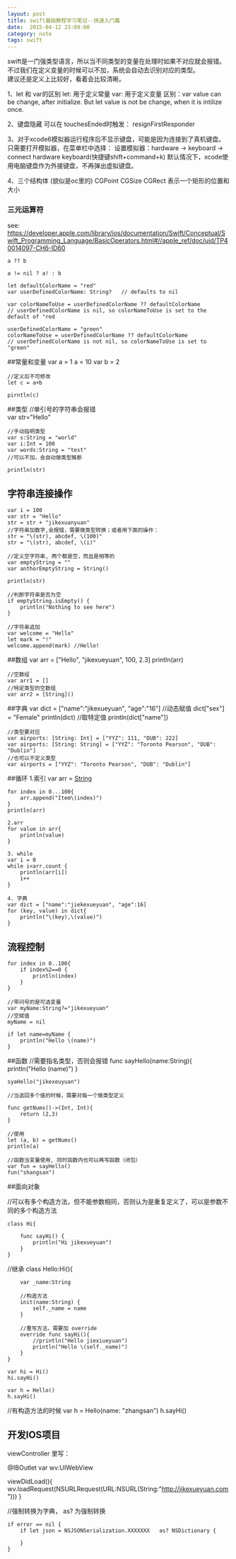 ```yaml
---
layout: post
title: swift基础教程学习笔记--快速入门篇
date:  2015-04-12 23:09:00
category: note
tags: swift
---
```



swift是一门强类型语言，所以当不同类型的变量在处理时如果不对应就会报错。  
不过我们在定义变量的时候可以不加，系统会自动去识别对应的类型。  
建议还是定义上比较好，看着会比较清晰。


1、let 和 var的区别
let: 用于定义常量
var: 用于定义变量
区别：var value can be change, after initialize. But let value is not be change, when it is intilize once.

2、键盘隐藏
可以在 touchesEnded时触发：
resignFirstResponder

3、对于xcode6模拟器运行程序后不显示键盘，可能是因为连接到了真机键盘。
只需要打开模拟器，在菜单栏中选择：
设置模拟器：hardware -> keyboard -> connect hardware keyboard(快捷键shift+command+k)
默认情况下，xcode使用电脑键盘作为外接键盘，不再弹出虚拟键盘。

4、三个结构体 (貌似是oc里的)
CGPoint
CGSize 
CGRect 表示一个矩形的位置和大小

### 三元运算符
see: https://developer.apple.com/library/ios/documentation/Swift/Conceptual/Swift_Programming_Language/BasicOperators.html#//apple_ref/doc/uid/TP40014097-CH6-ID60

	a ?? b
	
	a != nil ? a! : b

	let defaultColorName = "red"
	var userDefinedColorName: String?   // defaults to nil
	 
	var colorNameToUse = userDefinedColorName ?? defaultColorName
	// userDefinedColorName is nil, so colorNameToUse is set to the default of "red
	
	userDefinedColorName = "green"
	colorNameToUse = userDefinedColorName ?? defaultColorName
	// userDefinedColorName is not nil, so colorNameToUse is set to "green"




##常量和变量
	var a = 1
	a = 10
	var b = 2

	//定义后不可修改
	let c = a+b  

	pirntln(c)

##类型
	//单引号的字符串会报错  
	var str="Hello"  

	//手动指明类型  
	var s:String = "world"  
	var i:Int = 100  
	var words:String = "test"  
	//可以不加，会自动做类型推断  

	println(str)

## 字符串连接操作
	var i = 100  
	var str = "Hello"  
	str = str + "jikexuanyuan"  
	//字符串加数字,会报错，需要做类型转换；或者用下面的操作：  
	str = "\(str), abcdef, \(100)"  
	str = "\(str), abcdef, \(i)"  

	//定义空字符串, 两个都是空，而且是相等的  
	var emptyString = ""  
	var anthorEmptyString = String()

	println(str)

	//判断字符串是否为空
	if emptyString.isEmpty() {
		println("Nothing to see here")
	}

	//字符串追加
	var welcome = "Hello"  
	let mark = "!"  
	welcome.append(mark) //Hello!

##数组
	var arr = ["Hello", "jikexueyuan", 100, 2.3]
	println(arr)

	//空数组  
	var arr1 = []  
	//特定类型的空数组  
	var arr2 = [String]()

##字典
	var dict = ["name":"jikexueyuan", "age":"16"]
	//动态赋值
	dict["sex"] = "Female"
	println(dict)
	//取特定值
	println(dict["name"])

	//类型要对应  
	var airports: [String: Int] = ["YYZ": 111, "DUB": 222]  
	var airports: [String: String] = ["YYZ": "Toronto Pearson", "DUB": "Dublin"]
	//也可以不定义类型  
	var airports = ["YYZ": "Toronto Pearson", "DUB": "Dublin"]

##循环
	1.索引
	var arr = [String]()

	for index in 0...100{
		arr.append("Item\(index)")
	}
	println(arr)

	2.arr
	for value in arr{
		println(value)
	}

	3. while
	var i = 0
	while i<arr.count {
		println(arr[i])
		i++
	}

	4. 字典
	var dict = ["name":"jiekexueyuan", "age":16]
	for (key, value) in dict{
		println("\(key),\(value)")
	}

## 流程控制
	for index in 0..100{
		if index%2==0 {
			println(index)
		}
	}

	//带问号的是可选变量
	var myName:String?="jikexueyuan"
	//空赋值
	myName = nil 	

	if let name=myName {
		println("Hello \(name)")
	}

##函数
	//需要指名类型，否则会报错
	func sayHello(name:String){
		println("Hello \(name)")
	}

	syaHello("jikexeuyuan")

	//当返回多个值的时候，需要对每一个做类型定义

	func getNums()->(Int, Int){
		return (2,3)
	}

	//使用
	let (a, b) = getNums()
	println(a)

	//函数当变量使用, 同时函数内也可以再写函数（闭包）
	var fun = sayHello()
	fun("shangsan")


##面向对象

//可以有多个构造方法，但不能参数相同，否则认为是重复定义了，可以是参数不同的多个构造方法  

	class Hi{
		
		func sayHi() {
			println("Hi jikexueyuan")
		}
	}

//继承
	class Hello:Hi(){
		
		var _name:String
		
		//构造方法
		init(name:String) {
			self._name = name
		}
		
		//重写方法，需要加 override
		override func sayHi(){
			//println("Hello jiexiueyuan")
			println("Hello \(self._name)")
		}
	}
	
	var hi = Hi()
	hi.sayHi()
	
	var h = Hello()
	h.sayHi()

//有构造方法的时候
var h = Hello(name: "zhangsan")
h.sayHi()


## 开发IOS项目

viewController 里写：

@IBOutlet var wv:UIWebView

viewDidLoad(){
	wv.loadRequest(NSURLRequest(URL:NSURL(String:"http://jikexueyuan.com")))
}

  
//强制转换为字典，  as?  为强制转换

	if error == nil {
		if let json = NSJSONSerialization.XXXXXXX   as? NSDictionary {
	
		}
	}
	








